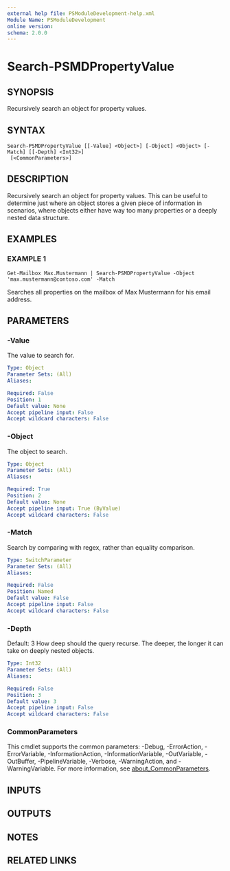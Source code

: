 ```yaml
---
external help file: PSModuleDevelopment-help.xml
Module Name: PSModuleDevelopment
online version:
schema: 2.0.0
---
```


# Search-PSMDPropertyValue

## SYNOPSIS
Recursively search an object for property values.

## SYNTAX

```
Search-PSMDPropertyValue [[-Value] <Object>] [-Object] <Object> [-Match] [[-Depth] <Int32>]
 [<CommonParameters>]
```

## DESCRIPTION
Recursively search an object for property values.
This can be useful to determine just where an object stores a given piece of information in scenarios, where objects either have way too many properties or a deeply nested data structure.

## EXAMPLES

### EXAMPLE 1
```
Get-Mailbox Max.Mustermann | Search-PSMDPropertyValue -Object 'max.mustermann@contoso.com' -Match
```

Searches all properties on the mailbox of Max Mustermann for his email address.

## PARAMETERS

### -Value
The value to search for.

```yaml
Type: Object
Parameter Sets: (All)
Aliases:

Required: False
Position: 1
Default value: None
Accept pipeline input: False
Accept wildcard characters: False
```

### -Object
The object to search.

```yaml
Type: Object
Parameter Sets: (All)
Aliases:

Required: True
Position: 2
Default value: None
Accept pipeline input: True (ByValue)
Accept wildcard characters: False
```

### -Match
Search by comparing with regex, rather than equality comparison.

```yaml
Type: SwitchParameter
Parameter Sets: (All)
Aliases:

Required: False
Position: Named
Default value: False
Accept pipeline input: False
Accept wildcard characters: False
```

### -Depth
Default: 3
How deep should the query recurse.
The deeper, the longer it can take on deeply nested objects.

```yaml
Type: Int32
Parameter Sets: (All)
Aliases:

Required: False
Position: 3
Default value: 3
Accept pipeline input: False
Accept wildcard characters: False
```

### CommonParameters
This cmdlet supports the common parameters: -Debug, -ErrorAction, -ErrorVariable, -InformationAction, -InformationVariable, -OutVariable, -OutBuffer, -PipelineVariable, -Verbose, -WarningAction, and -WarningVariable. For more information, see [about_CommonParameters](http://go.microsoft.com/fwlink/?LinkID=113216).

## INPUTS

## OUTPUTS

## NOTES

## RELATED LINKS
